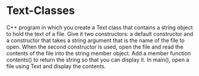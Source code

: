 # Text-Classes
C++ program in which you create a Text class that contains a string object to hold the text of a file. Give it two constructors: a default constructor and a constructor that takes a string argument that is the name of the file to open. When the second constructor is used, open the file and read the contents of the file into the string member object. Add a member function contents() to return the string so that you can display it. In main(), open a file using Text and display the contents.
